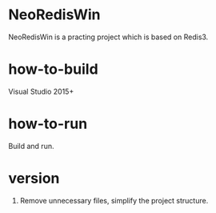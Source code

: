 NeoRedisWin
=========
NeoRedisWin is a practing project which is based on Redis3.


how-to-build
============
Visual Studio 2015+


how-to-run
============
Build and run.

version
=========
1. Remove unnecessary files, simplify the project structure.

